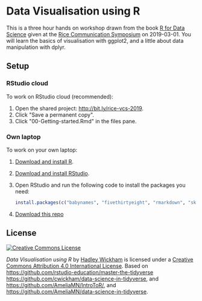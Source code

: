# Data Visualisation using R

This is a three hour hands on workshop drawn from the book [R for Data Science](http://r4ds.had.co.nz/) given at the [Rice Communication Symposium](https://vcs.rice.edu) on 2019-03-01. You will learn the basics of visualisation with ggplot2, and a little about data manipulation with dplyr.

## Setup

### RStudio cloud

To work on RStudio cloud (recommended):

1. Open the shared project: <http://bit.ly/rice-vcs-2019>.
1. Click "Save a permanent copy".
1. Click "00-Getting-started.Rmd" in the files pane.

### Own laptop

To work on your own laptop:

1. [Download and install R](https://cloud.r-project.org).

1. [Download and install RStudio](https://www.rstudio.com/products/rstudio/download/#download).

1. Open RStudio and run the following code to install the packages you need:

    ```R
    install.packages(c("babynames", "fivethirtyeight", "rmarkdown", "skimr", "tidyverse")) 
    ```
    
1. [Download this repo](https://github.com/hadley/rice-vcs-2019/archive/master.zip)

## License

<a rel="license" href="http://creativecommons.org/licenses/by/4.0/"><img alt="Creative Commons License" style="border-width:0" src="https://i.creativecommons.org/l/by/4.0/88x31.png" /></a>

<span xmlns:dct="http://purl.org/dc/terms/" property="dct:title">*Data Visualisation using R*</span> by <a xmlns:cc="http://creativecommons.org/ns#" href="https://github.com/hadley/" property="cc:attributionName" rel="cc:attributionURL">Hadley Wickham</a> is licensed under a <a rel="license" href="http://creativecommons.org/licenses/by/4.0/">Creative Commons Attribution 4.0 International License</a>. Based on <https://github.com/rstudio-education/master-the-tidyverse> <https://github.com/cwickham/data-science-in-tidyverse>, and <https://github.com/AmeliaMN/IntroToR/>, and <https://github.com/AmeliaMN/data-science-in-tidyverse>.
